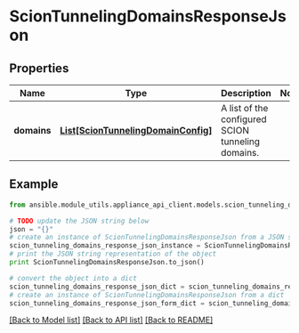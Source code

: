 # ScionTunnelingDomainsResponseJson


## Properties

Name | Type | Description | Notes
------------ | ------------- | ------------- | -------------
**domains** | [**List[ScionTunnelingDomainConfig]**](ScionTunnelingDomainConfig.md) | A list of the configured SCION tunneling domains. | 

## Example

```python
from ansible.module_utils.appliance_api_client.models.scion_tunneling_domains_response_json import ScionTunnelingDomainsResponseJson

# TODO update the JSON string below
json = "{}"
# create an instance of ScionTunnelingDomainsResponseJson from a JSON string
scion_tunneling_domains_response_json_instance = ScionTunnelingDomainsResponseJson.from_json(json)
# print the JSON string representation of the object
print ScionTunnelingDomainsResponseJson.to_json()

# convert the object into a dict
scion_tunneling_domains_response_json_dict = scion_tunneling_domains_response_json_instance.to_dict()
# create an instance of ScionTunnelingDomainsResponseJson from a dict
scion_tunneling_domains_response_json_form_dict = scion_tunneling_domains_response_json.from_dict(scion_tunneling_domains_response_json_dict)
```
[[Back to Model list]](../README.md#documentation-for-models) [[Back to API list]](../README.md#documentation-for-api-endpoints) [[Back to README]](../README.md)


